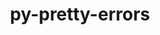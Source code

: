 ---
title: "py-pretty-errors"
layout: cache
categories: [package, develop-2024-06-16]
meta: {"versions": ["1.2.25"], "compilers": ["apple-clang@=15.0.0", "gcc@=11.4.0"], "oss": ["ubuntu22.04", "ventura"], "platforms": ["darwin", "linux"], "targets": ["aarch64", "neoverse_v1", "x86_64_v3"], "stacks": ["e4s", "e4s-neoverse_v1", "ml-darwin-aarch64-mps", "ml-linux-x86_64-cpu", "ml-linux-x86_64-cuda", "root"], "num_specs": 4, "num_specs_by_stack": {"ml-darwin-aarch64-mps": 1, "root": 4, "ml-linux-x86_64-cuda": 1, "ml-linux-x86_64-cpu": 1, "e4s-neoverse_v1": 1, "e4s": 1}}
spec_details: [{"hash": "uocp2zo6tmypxt2jl5q6sk2ax3nj4k34", "compiler": "apple-clang@=15.0.0", "versions": ["1.2.25"], "os": "ventura", "platform": "darwin", "target": "aarch64", "variants": ["build_system=python_pip"], "stacks": ["ml-darwin-aarch64-mps", "root"], "size": "-", "tarball": "https://binaries.spack.io/develop-2024-06-16/build_cache/darwin-ventura-aarch64/apple-clang-15.0.0/py-pretty-errors-1.2.25/darwin-ventura-aarch64-apple-clang-15.0.0-py-pretty-errors-1.2.25-uocp2zo6tmypxt2jl5q6sk2ax3nj4k34.spack"}, {"hash": "3r23k6o5qmfygaitd2rh3vpwh5srpx2a", "compiler": "gcc@=11.4.0", "versions": ["1.2.25"], "os": "ubuntu22.04", "platform": "linux", "target": "x86_64_v3", "variants": ["build_system=python_pip"], "stacks": ["root", "ml-linux-x86_64-cuda", "ml-linux-x86_64-cpu"], "size": "-", "tarball": "https://binaries.spack.io/develop-2024-06-16/build_cache/linux-ubuntu22.04-x86_64_v3/gcc-11.4.0/py-pretty-errors-1.2.25/linux-ubuntu22.04-x86_64_v3-gcc-11.4.0-py-pretty-errors-1.2.25-3r23k6o5qmfygaitd2rh3vpwh5srpx2a.spack"}, {"hash": "xwsfr7bujox3usb5ythpdc6qsjaanfwx", "compiler": "gcc@=11.4.0", "versions": ["1.2.25"], "os": "ubuntu22.04", "platform": "linux", "target": "neoverse_v1", "variants": ["build_system=python_pip"], "stacks": ["root", "e4s-neoverse_v1"], "size": "-", "tarball": "https://binaries.spack.io/develop-2024-06-16/build_cache/linux-ubuntu22.04-neoverse_v1/gcc-11.4.0/py-pretty-errors-1.2.25/linux-ubuntu22.04-neoverse_v1-gcc-11.4.0-py-pretty-errors-1.2.25-xwsfr7bujox3usb5ythpdc6qsjaanfwx.spack"}, {"hash": "6hjtmbzeqfz7ezxvawu5xkby6rfwxhfj", "compiler": "gcc@=11.4.0", "versions": ["1.2.25"], "os": "ubuntu22.04", "platform": "linux", "target": "x86_64_v3", "variants": ["build_system=python_pip"], "stacks": ["root", "e4s"], "size": "-", "tarball": "https://binaries.spack.io/develop-2024-06-16/build_cache/linux-ubuntu22.04-x86_64_v3/gcc-11.4.0/py-pretty-errors-1.2.25/linux-ubuntu22.04-x86_64_v3-gcc-11.4.0-py-pretty-errors-1.2.25-6hjtmbzeqfz7ezxvawu5xkby6rfwxhfj.spack"}]
---